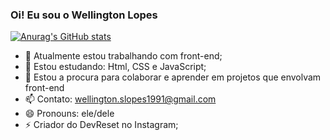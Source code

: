 ### Oi! Eu sou o Wellington Lopes 

[![Anurag's GitHub stats](https://github-readme-stats.vercel.app/apiWellington-lopesanuraghazra)](https://github.com/anuraghazra/github-readme-stats)

- 🔭 Atualmente estou trabalhando com front-end;
- 🌱 Estou estudando: Html, CSS e JavaScript;
- 👯 Estou a procura para colaborar e aprender em projetos que envolvam front-end
- 📫 Contato: wellington.slopes1991@gmail.com
- 😄 Pronouns: ele/dele
- ⚡ Criador do DevReset no Instagram;

